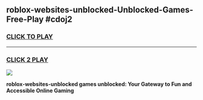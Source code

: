 
## roblox-websites-unblocked-Unblocked-Games-Free-Play #cdoj2
<h3>
<a href="https://us.freeplayer.one?title=roblox-websites-unblocked&ref=9M">CLICK TO PLAY</a></h3>
<hr>

<h3>
<a href="https://us.freeplayer.one?title=roblox-websites-unblocked&ref=9M">CLICK 2 PLAY</a>
  
</h3>

<a href="https://us.freeplayer.one?title=roblox-websites-unblocked&ref=9M"><img src="https://clearcache.store/games.png"></a>


**roblox-websites-unblocked games unblocked: Your Gateway to Fun and Accessible Online Gaming**
